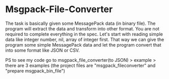 # Msgpack-File-Converter
The task is basically given some MessagePack data (in binary file). The program will extract the data and transform into other format. You are not required to complete everything in the spec. Let's start with reading simple data like integer number, nil, array of integer first. That way we can give the program some simple MessagePack data and let the program convert that into some format like JSON or CSV.

PS to see my code go to msgpack_file_converter(to JSON) > example > there are 3 examples (the project files are "msgpack_fileconverter" and "prepare msgpack_bin_file")
